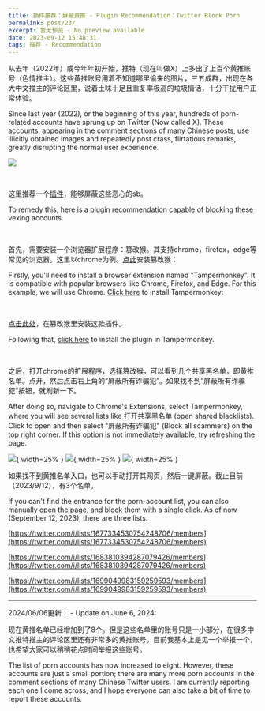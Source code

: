 ```yaml
---
title: 插件推荐：屏蔽黄推 - Plugin Recommendation：Twitter Block Porn
permalink: post/23/
excerpt: 暂无预览 - No preview available
date: 2023-09-12 15:48:31
tags: 推荐 - Recommendation
---
```


从去年（2022年）或今年年初开始，推特（现在叫做X）上多出了上百个黄推账号（色情推主）。这些黄推账号用着不知道哪里偷来的图片，三五成群，出现在各大中文推主的评论区里，说着土味十足且重复率极高的垃圾情话，十分干扰用户正常体验。

Since last year (2022), or the beginning of this year, hundreds of porn-related accounts have sprung up on Twitter (Now called X). These accounts, appearing in the comment sections of many Chinese posts, use illicitly obtained images and repeatedly post crass, flirtatious remarks, greatly disrupting the normal user experience.

![](1.png)

<p><br></p>

这里推荐一个[插件](https://github.com/daymade/Twitter-Block-Porn)，能够屏蔽这些恶心的sb。

To remedy this, here is a [plugin](https://github.com/daymade/Twitter-Block-Porn) recommendation capable of blocking these vexing accounts. 

<p><br></p>

首先，需要安装一个浏览器扩展程序：篡改猴。其支持chrome，firefox，edge等常见的浏览器。这里以chrome为例。[点此](https://www.tampermonkey.net/)安装篡改猴：

Firstly, you'll need to install a browser extension named "Tampermonkey". It is compatible with popular browsers like Chrome, Firefox, and Edge. For this example, we will use Chrome. [Click here](https://www.tampermonkey.net/) to install Tampermonkey:

<p><br></p>

[点击此处](https://greasyfork.org/zh-CN/scripts/470359-twitter-block-porn)，在篡改猴里安装这款插件。

Following that, [click here](https://greasyfork.org/zh-CN/scripts/470359-twitter-block-porn) to install the plugin in Tampermonkey. 

<p><br></p>

之后，打开chrome的扩展程序，选择篡改猴，可以看到几个共享黑名单，即黄推名单。点开，然后点击右上角的“屏蔽所有诈骗犯”。如果找不到“屏蔽所有诈骗犯”按钮，就刷新一下。

After doing so, navigate to Chrome's Extensions, select Tampermonkey, where you will see several lists like 打开共享黑名单 (open shared blacklists). Click to open and then select "屏蔽所有诈骗犯" (Block all scammers) on the top right corner. If this option is not immediately available, try refreshing the page.

![](2.png){ width=25% }
![](3.png){ width=25% }
![](4.png){ width=25% }

如果找不到黄推名单入口，也可以手动打开其网页，然后一键屏蔽。截止目前（2023/9/12），有3个名单。

If you can't find the entrance for the porn-account list, you can also manually open the page, and block them with a single click. As of now (September 12, 2023), there are three lists.

[https://twitter.com/i/lists/1677334530754248706/members](https://twitter.com/i/lists/1677334530754248706/members)

[https://twitter.com/i/lists/1683810394287079426/members](https://twitter.com/i/lists/1683810394287079426/members)

[https://twitter.com/i/lists/1699049983159259593/members](https://twitter.com/i/lists/1699049983159259593/members)

---

2024/06/06更新： - Update on June 6, 2024:

现在黄推名单已经增加到了8个。但是这些名单里的账号只是一小部分，在很多中文推特推主的评论区里还有非常多的黄推账号。目前我基本上是见一个举报一个，也希望大家可以稍稍花点时间举报这些账号。

The list of porn accounts has now increased to eight. However, these accounts are just a small portion; there are many more porn accounts in the comment sections of many Chinese Twitter users. I am currently reporting each one I come across, and I hope everyone can also take a bit of time to report these accounts.